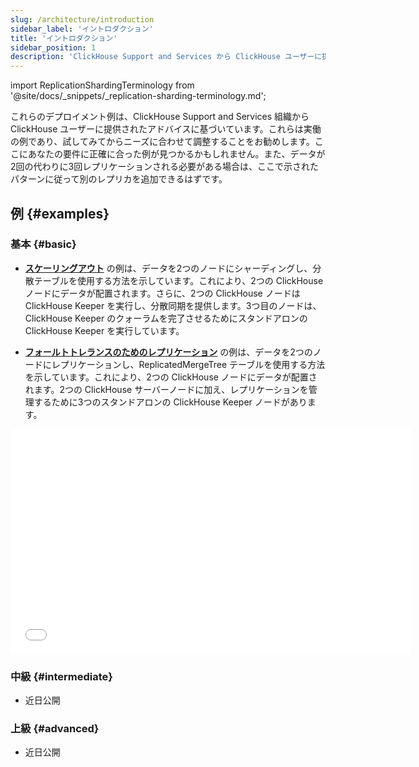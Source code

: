 ```yaml
---
slug: /architecture/introduction
sidebar_label: 'イントロダクション'
title: 'イントロダクション'
sidebar_position: 1
description: 'ClickHouse Support and Services から ClickHouse ユーザーに提供されるアドバイスに基づいたデプロイメントの例があるページ'
---
```


import ReplicationShardingTerminology from '@site/docs/_snippets/_replication-sharding-terminology.md';

これらのデプロイメント例は、ClickHouse Support and Services 組織から ClickHouse ユーザーに提供されたアドバイスに基づいています。これらは実働の例であり、試してみてからニーズに合わせて調整することをお勧めします。ここにあなたの要件に正確に合った例が見つかるかもしれません。また、データが2回の代わりに3回レプリケーションされる必要がある場合は、ここで示されたパターンに従って別のレプリカを追加できるはずです。

<ReplicationShardingTerminology />

## 例 {#examples}

### 基本 {#basic}

- [**スケーリングアウト**](/deployment-guides/horizontal-scaling.md) の例は、データを2つのノードにシャーディングし、分散テーブルを使用する方法を示しています。これにより、2つの ClickHouse ノードにデータが配置されます。さらに、2つの ClickHouse ノードは ClickHouse Keeper を実行し、分散同期を提供します。3つ目のノードは、ClickHouse Keeper のクォーラムを完了させるためにスタンドアロンの ClickHouse Keeper を実行しています。

- [**フォールトトレランスのためのレプリケーション**](/deployment-guides/replicated.md) の例は、データを2つのノードにレプリケーションし、ReplicatedMergeTree テーブルを使用する方法を示しています。これにより、2つの ClickHouse ノードにデータが配置されます。2つの ClickHouse サーバーノードに加え、レプリケーションを管理するために3つのスタンドアロンの ClickHouse Keeper ノードがあります。

<div class='vimeo-container'>
  <iframe src="//www.youtube.com/embed/vBjCJtw_Ei0"
    width="640"
    height="360"
    frameborder="0"
    allow="autoplay;
    fullscreen;
    picture-in-picture"
    allowfullscreen>
  </iframe>
</div>

### 中級 {#intermediate}

- 近日公開

### 上級 {#advanced}

- 近日公開
